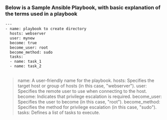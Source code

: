### Below is a Sample Ansible Playbook, with basic explanation of the terms used in a playbook 

```sh
---
- name: playbook to create directory
  hosts: webserver
  user: mynew
  become: true
  become_user: root
  become_method: sudo
  tasks:
  - name: task_1
  - name: task_2
  
```
> name: A user-friendly name for the playbook.
  hosts: Specifies the target host or group of hosts (in this case, "webserver").
  user: Specifies the remote user to use when connecting to the host.
  become: Indicates that privilege escalation is required.
  become_user: Specifies the user to become (in this case, "root").
  become_method: Specifies the method for privilege escalation (in this case, "sudo").
  tasks: Defines a list of tasks to execute.
